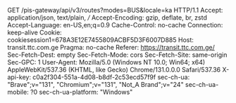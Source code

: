 GET /pis-gateway/api/v3/routes?modes=BUS&locale=ka HTTP/1.1
Accept: application/json, text/plain, */*
Accept-Encoding: gzip, deflate, br, zstd
Accept-Language: en-US,en;q=0.9
Cache-Control: no-cache
Connection: keep-alive
Cookie: cookiesession1=678A3E12E7455809ACBF5D3F6007D885
Host: transit.ttc.com.ge
Pragma: no-cache
Referer: https://transit.ttc.com.ge/
Sec-Fetch-Dest: empty
Sec-Fetch-Mode: cors
Sec-Fetch-Site: same-origin
Sec-GPC: 1
User-Agent: Mozilla/5.0 (Windows NT 10.0; Win64; x64) AppleWebKit/537.36 (KHTML, like Gecko) Chrome/131.0.0.0 Safari/537.36
X-api-key: c0a2f304-551a-4d08-b8df-2c53ecd57f9f
sec-ch-ua: "Brave";v="131", "Chromium";v="131", "Not_A Brand";v="24"
sec-ch-ua-mobile: ?0
sec-ch-ua-platform: "Windows"
